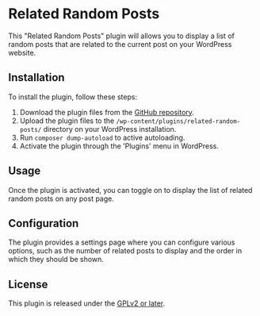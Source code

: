 # Related Random Posts

This "Related Random Posts" plugin will allows you to display a list of random posts that are related to the current post on your WordPress website.

## Installation

To install the plugin, follow these steps:

1. Download the plugin files from the [GitHub repository](https://github.com/hsntareq/related-random-posts/archive/refs/heads/master.zip).
2. Upload the plugin files to the `/wp-content/plugins/related-random-posts/` directory on your WordPress installation.
3. Run `composer dump-autoload` to active autoloading.
4. Activate the plugin through the 'Plugins' menu in WordPress.

## Usage

Once the plugin is activated, you can toggle on to display the list of related random posts on any post page.

## Configuration

The plugin provides a settings page where you can configure various options, such as the number of related posts to display and the order in which they should be shown.

## License

This plugin is released under the [GPLv2 or later](https://www.gnu.org/licenses/old-licenses/gpl-2.0.html).
<!--
zip -r related-random-posts.zip related-random-posts -x "*.git*" -x "*.DS_Store" -x "*.json" -x "*.lock" -x "*.md" -x "*.zip"
-->

